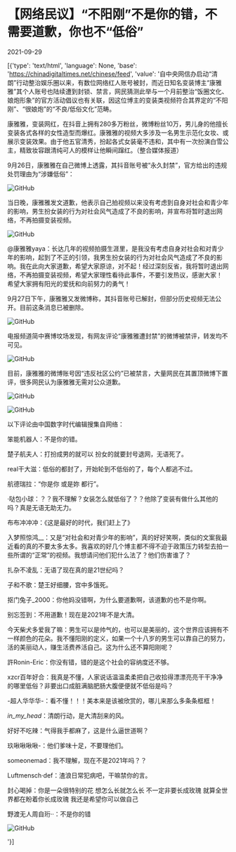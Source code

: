 # 【网络民议】“不阳刚”不是你的错，不需要道歉，你也不“低俗”

2021-09-29

[{'type': 'text/html', 'language': None, 'base': 'https://chinadigitaltimes.net/chinese/feed', 'value': '自中央网信办启动“清朗”行动整治娱乐圈以来，有数位网络红人账号被封，而近日知名变装博主“康雅雅”其个人账号也陆续遭到封锁、禁言，网民猜测此举与一个月前整治“饭圈文化、娘炮形象”的官方活动倡议也有关联，因这位博主的变装类视频符合其界定的“不阳刚”、“很娘炮”的“不良/低俗文化”范畴。



康雅雅，变装网红，在抖音上拥有280多万粉丝，微博粉丝10万，男儿身的他擅长变装各式各样的女性造型而爆红。康雅雅的视频大多涉及一名男生示范化女妆、或展示变装效果。由于他五官清秀，扮起各式女装毫不违和，其中有一次扮演白雪公主，精致妆容跟清纯可人的模样让他瞬间蹿红。（整合媒体报道）





9月26日，康雅雅在自己微博上透露，其抖音账号被“永久封禁”，官方给出的违规处罚理由为“涉嫌低俗”：

![GitHub](https://chinadigitaltimes.net/chinese/files/2021/09/image-1632897826574.png)

当日晚，康雅雅发文道歉，他表示自己拍视频以来没有考虑到自身对社会和青少年的影响，男生扮女装的行为对社会风气造成了不良的影响，并宣布将暂时退出网络，不再拍摄变装视频。

![GitHub](https://chinadigitaltimes.net/chinese/files/2021/09/image-1632899943326.png)



@康雅雅yaya：长达几年的视频拍摄生涯里，是我没有考虑自身对社会和对青少年的影响，起到了不正的引领，我男生扮女装的行为对社会风气造成了不良的影响。我在此向大家道歉，希望大家原谅，对不起！经过深刻反省，我将暂时退出网络，不再拍摄变装视频，希望大家理性看待此事件，不要引发热议，感谢大家！ 希望大家拥有阳光的爱抚和向前努力的勇气！



9月27日下午，康雅雅又发微博称，其抖音账号已解封，但部分历史视频无法公开。目前这条消息已被删除。

![GitHub](https://chinadigitaltimes.net/chinese/files/2021/09/image-1632899912733.png)

电报频道简中赛博坟场发现，有网友评论“康雅雅遭封禁”的微博被禁评，转发均不可见。

![GitHub](https://chinadigitaltimes.net/chinese/files/2021/09/image-1632900075271.png)

目前，康雅雅的微博账号因“违反社区公约”已被禁言，大量网民在其置顶微博下置评，很多网民认为康雅雅无需对公众道歉。

![GitHub](https://chinadigitaltimes.net/chinese/files/2021/09/image-1632900219980.png)

![GitHub](https://chinadigitaltimes.net/chinese/files/2021/09/image-1632901851946.png)

以下评论由中国数字时代编辑搜集自网络：



笨能机器人：不是你的错。

楚子航夫人：打扮成男的就可以 扮女的就要封号退网，无语死了。

real干大滋：低俗的都封了，开始轮到不低俗的了，每个人都逃不过。

航德瑞拉：“你是你 或是妳 都行”。

·哒包小球：？？我不理解？女装怎么就低俗了？？他除了变装有做什么其他的吗？真是无语无助无力。

布布冲冲冲：《这是最好的时代，我们赶上了》

入梦照惊鸿__：又是“对社会和对青少年的影响”，真的好好笑啊，类似的文案我最近看的真的不要太多太多。我喜欢的好几个博主都不得不迫于政策压力转型去拍一些所谓的“正常”的视频。我想请问他们犯什么法了？他们伤害谁了？

扎杂不凌乱：无语了现在真的是21世纪吗？

子和不歌：楚王好细腰，宫中多饿死。

抠门兔子_2000：你他妈没错啊，为什么要道歉啊，该道歉的也不是你啊。

别忘签到：不用道歉！现在是2021年不是大清。

今天柴犬多爱我了嘛：男生可以是帅气的，也可以是美丽的，这个世界应该拥有不一样颜色的花朵。我不懂阳刚的定义，如果一个十八岁的男生可以靠自己的努力，活的美丽动人，赚生活费养活自己。这为什么还不算阳刚呢？

許Ronin-Eric：你没有错，错的是这个社会的容纳度还不够。

xzcr百年好合：我真是不懂，人家说话温温柔柔把自己收拾得漂漂亮亮干干净净的哪里低俗？非要出口成脏满脑肥肠大腹便便就不低俗是吗？

-超人华华华-：看不懂！！！美本来是该被欣赏的，哪儿来那么多条条框框！

_in_my_head_：清朗行动，是大清刮来的风。

好好不吃辣：气得我手都麻了，这是什么逼世道啊？

玖啾啾啾啾-：他们爹味十足，不要理他们。

someonemad：我不理解，现在不是2021年吗？？

Luftmensch·def：渣浪日常犯病吧，干嘛禁你的言。

封心喝掉：你是一朵很特别的花 想怎么长就怎么长 不一定非要长成玫瑰 就算全世界都在盼着你长成玫瑰 我还是希望你可以做自己





野渡无人周自珩··：不是你的错

![GitHub](https://chinadigitaltimes.net/chinese/files/2021/09/image-1632902315266.png)



'}]